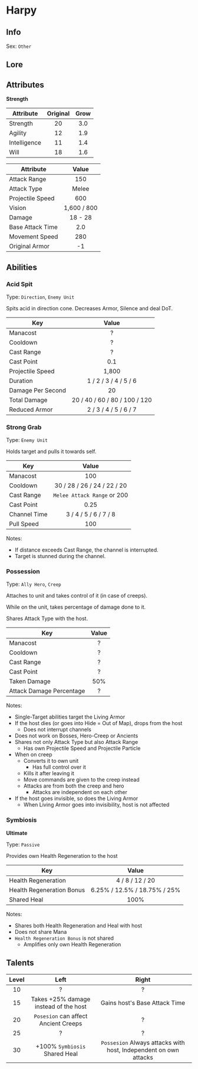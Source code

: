 # Harpy

## Info
Sex: `Other`



## Lore

## Attributes

**Strength**

|  Attribute   | Original | Grow |
|--------------|:--------:|:----:|
| Strength     |    20    | 3.0  |
| Agility      |    12    | 1.9  |
| Intelligence |    11    | 1.4  |
| Will         |    18    | 1.6  |


|    Attribute     |    Value    |
|------------------|:-----------:|
| Attack Range     |     150     |
| Attack Type      |    Melee    |
| Projectile Speed |     600     |
| Vision           | 1,600 / 800 |
| Damage           |   18 - 28   |
| Base Attack Time |     2.0     |
| Movement Speed   |     280     |
| Original Armor   |     -1      |

## Abilities

### Acid Spit

Type: `Direction`, `Enemy Unit`

Spits acid in direction cone.
Decreases Armor, Silence and deal DoT.

| Key | Value |
|-----|:-----:|
| Manacost | ? |
| Cooldown | ? |
| Cast Range | ? |
| Cast Point | 0.1 |
| Projectile Speed | 1,800 |
| Duration | 1 / 2 / 3 / 4 / 5 / 6 |
| Damage Per Second | 20 |
| Total Damage | 20 / 40 / 60 / 80 / 100 / 120 |
| Reduced Armor | 2 / 3 / 4 / 5 / 6 / 7 |

### Strong Grab

Type: `Enemy Unit`

Holds target and pulls it towards self.

| Key | Value |
|-----|:-----:|
| Manacost | 100 |
| Cooldown | 30 / 28 / 26 / 24 / 22 / 20 |
| Cast Range | `Melee Attack Range` or 200 |
| Cast Point | 0.25 |
| Channel Time | 3 / 4 / 5 / 6 / 7 / 8 |
| Pull Speed | 100 |

Notes:
- If distance exceeds Cast Range, the channel is interrupted.
- Target is stunned during the channel.

### Possession

Type: `Ally Hero`, `Creep`

Attaches to unit and takes control of it (in case of creeps).

While on the unit, takes percentage of damage done to it.

Shares Attack Type with the host.

| Key | Value |
|-----|:-----:|
| Manacost | ? |
| Cooldown | ? |
| Cast Range | ? |
| Cast Point | ? |
| Taken Damage | 50% |
| Attack Damage Percentage | ? |

Notes:
- Single-Target abilities target the Living Armor
- If the host dies (or goes into Hide = Out of Map), drops from the host
  - Does not interrupt channels
- Does not work on Bosses, Hero-Creep or Ancients
- Shares not only Attack Type but also Attack Range
  - Has own Projectile Speed and Projectile Particle
- When on creep
  - Converts it to own unit
    - Has full control over it
  - Kills it after leaving it
  - Move commands are given to the creep instead
  - Attacks are from both the creep and hero
    - Attacks are independent on each other
- If the host goes invisible, so does the Living Armor
  - When Living Armor goes into invisibility, host is not affected
  

### Symbiosis
**__Ultimate__**

Type: `Passive`

Provides own Health Regeneration to the host

| Key | Value |
|-----|:-----:|
| Health Regeneration | 4 / 8 / 12 / 20 |
| Health Regeneration Bonus | 6.25% / 12.5% / 18.75% / 25% |
| Shared Heal | 100% |

Notes:
- Shares both Health Regeneration and Heal with host
- Does not share Mana
- `Health Regeneration Bonus` is not shared
  - Amplifies only own Health Regeneration

## Talents

| Level | Left | Right |
|:-----:|:----:|:-----:|
| 10 | ? | ? |
| 15 | Takes +25% damage instead of the host | Gains host's Base Attack Time |
| 20 | `Posesion` can affect Ancient Creeps | ? |
| 25 | ? | ? |
| 30 | +100% `Symbiosis` Shared Heal | `Possesion` Always attacks with host, Independent on own attacks |
